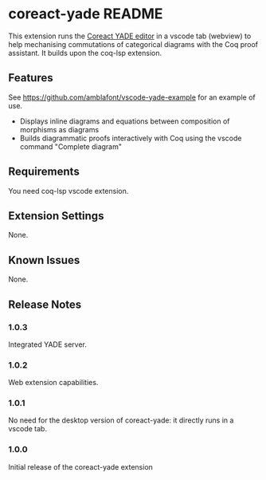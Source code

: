 # coreact-yade README

This extension runs the [Coreact YADE editor](https://github.com/amblafont/graph-editor-web) in a vscode tab (webview) to help mechanising commutations of categorical diagrams with the Coq proof assistant. It builds upon the coq-lsp extension.

## Features

See https://github.com/amblafont/vscode-yade-example for an example of use.

- Displays inline diagrams and equations between composition of morphisms as diagrams
- Builds diagrammatic proofs interactively with Coq using the vscode command "Complete diagram"

## Requirements

You need coq-lsp vscode extension.

## Extension Settings

None.

## Known Issues

None.

## Release Notes

### 1.0.3

Integrated YADE server.

### 1.0.2

Web extension capabilities.

### 1.0.1

No need for the desktop version of coreact-yade: it directly runs in a vscode tab.

### 1.0.0

Initial release of the coreact-yade  extension


